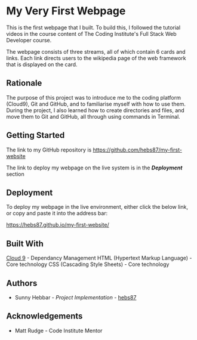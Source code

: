 # My Very First Webpage

This is the first webpage that I built. To build this, I followed the tutorial videos in the course content of The Coding Institute's Full Stack Web Developer course.

The webpage consists of three streams, all of which contain 6 cards and links. Each link directs users to the wikipedia page of the web framework that is displayed on the card.

## Rationale

The purpose of this project was to introduce me to the coding platform (Cloud9), Git and GitHub, and to familiarise myself with how to use them.
During the project, I also learned how to create directories and files, and move them to Git and GitHub, all through using commands in Terminal.

## Getting Started

The link to my GitHub repository is https://github.com/hebs87/my-first-website

The link to deploy my webpage on the live system is in the **_Deployment_** section

## Deployment

To deploy my webpage in the live environment, either click the below link, or copy and paste it into the address bar:

https://hebs87.github.io/my-first-website/

## Built With

[Cloud 9](https://c9.io/login) - Dependancy Management
HTML (Hypertext Markup Language) - Core technology
CSS (Cascading Style Sheets) - Core technology

## Authors

* Sunny Hebbar - *Project Implementation* - [hebs87](https://github.com/hebs87)
 
## Acknowledgements

* Matt Rudge - Code Institute Mentor